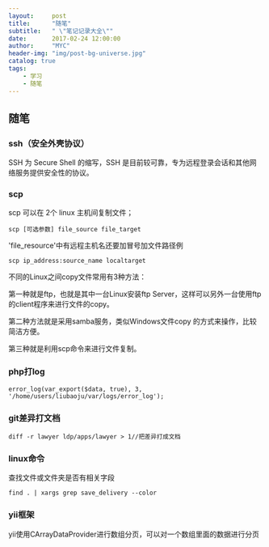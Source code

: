```yaml
---
layout:     post
title:      "随笔"
subtitle:   " \"笔记记录大全\""
date:       2017-02-24 12:00:00
author:     "MYC"
header-img: "img/post-bg-universe.jpg"
catalog: true
tags:
    - 学习 
    - 随笔
---
```


## 随笔

### ssh（安全外壳协议）
 
SSH 为 Secure Shell 的缩写，SSH 是目前较可靠，专为远程登录会话和其他网络服务提供安全性的协议。

### scp

scp 可以在 2个 linux 主机间复制文件；
 
	scp [可选参数] file_source file_target 

'file_resource'中有远程主机名还要加冒号加文件路径例

	scp ip_address:source_name localtarget

不同的Linux之间copy文件常用有3种方法：

第一种就是ftp，也就是其中一台Linux安装ftp Server，这样可以另外一台使用ftp的client程序来进行文件的copy。

第二种方法就是采用samba服务，类似Windows文件copy 的方式来操作，比较简洁方便。

第三种就是利用scp命令来进行文件复制。

### php打log

	error_log(var_export($data, true), 3, '/home/users/liubaoju/var/logs/error_log');

### git差异打文档

	diff -r lawyer ldp/apps/lawyer > 1//把差异打成文档

### linux命令

查找文件或文件夹是否有相关字段

	find . | xargs grep save_delivery --color

### yii框架

yii使用CArrayDataProvider进行数组分页，可以对一个数组里面的数据进行分页
